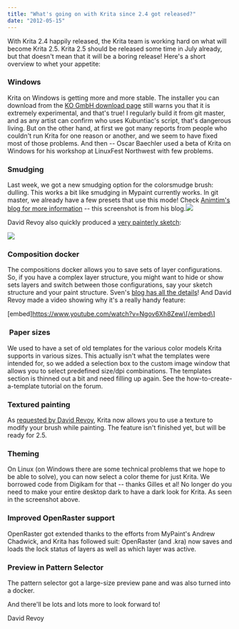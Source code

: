 ```yaml
---
title: "What's going on with Krita since 2.4 got released?"
date: "2012-05-15"
---
```


With Krita 2.4 happily released, the Krita team is working hard on what will become Krita 2.5. Krita 2.5 should be released some time in July already, but that doesn't mean that it will be a boring release! Here's a short overview to whet your appetite:

### Windows

Krita on Windows is getting more and more stable. The installer you can download from the [KO GmbH download page](http://www.kogmbh.com/download.html) still warns you that it is extremely experimental, and that's true! I regularly build it from git master, and as any artist can confirm who uses Kubuntiac's script, that's dangerous living. But on the other hand, at first we got many reports from people who couldn't run Krita for one reason or another, and we seem to have fixed most of those problems. And then -- Oscar Baechler used a beta of Krita on Windows for his workshop at LinuxFest Northwest with few problems.

### Smudging

Last week, we got a new smudging option for the colorsmudge brush: dulling. This works a bit like smudging in Mypaint currently works. In git master, we already have a few presets that use this mode! Check [Animtim's blog for more information](http://timotheegiet.com/blog/floss/new-brush-engine-mode-in-krita-blend-like-in-mypaint.html) -- this screenshot is from his blog.![](../images/dullmodescreenshot.png)

David Revoy also quickly produced a [very painterly sketch](https://twitter.com/#!/davidrevoy/status/202123206126088192):

![](../images/david_revoy_painterly_sketch_with_dulling_mode.jpg)

### Composition docker

The compositions docker allows you to save sets of layer configurations. So, if you have a complex layer structure, you might want to hide or show sets layers and switch between those configurations, say your sketch structure and your paint structure. Sven's [blog has all the details](http://slangkamp.wordpress.com/2012/05/09/krita-compositions-docker/)! And David Revoy made a video showing why it's a really handy feature:

\[embed\]https://www.youtube.com/watch?v=Ngov6Xh8Zew\[/embed\]

###  Paper sizes

We used to have a set of old templates for the various color models Krita supports in various sizes. This actually isn't what the templates were intended for, so we added a selection box to the custom image window that allows you to select predefined size/dpi combinations. The templates section is thinned out a bit and need filling up again. See the how-to-create-a-template tutorial on the forum.

### Textured painting

As [requested by David Revoy](http://www.davidrevoy.com/article107/textured-brush-in-floss-digital-painting), Krita now allows you to use a texture to modify your brush while painting. The feature isn't finished yet, but will be ready for 2.5.

### Theming

On Linux (on Windows there are some technical problems that we hope to be able to solve), you can now select a color theme for just Krita. We borrowed code from Digikam for that -- thanks Gilles et al! No longer do you need to make your entire desktop dark to have a dark look for Krita. As seen in the screenshot above.

### Improved OpenRaster support

OpenRaster got extended thanks to the efforts from MyPaint's Andrew Chadwick, and Krita has followed suit: OpenRaster (and .kra) now saves and loads the lock status of layers as well as which layer was active.

### Preview in Pattern Selector

The pattern selector got a large-size preview pane and was also turned into a docker.

And there'll be lots and lots more to look forward to!

David Revoy
